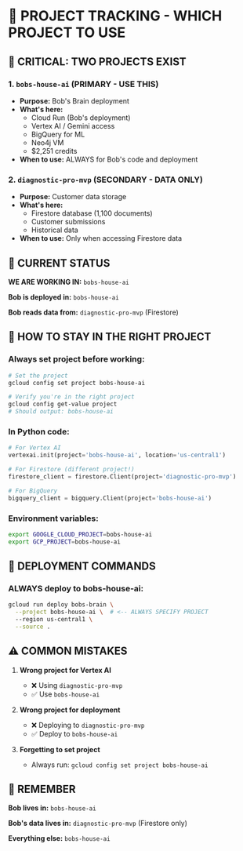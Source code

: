 # 🎯 PROJECT TRACKING - WHICH PROJECT TO USE

## 🔴 CRITICAL: TWO PROJECTS EXIST

### 1. `bobs-house-ai` (PRIMARY - USE THIS)
- **Purpose:** Bob's Brain deployment
- **What's here:**
  - Cloud Run (Bob's deployment)
  - Vertex AI / Gemini access
  - BigQuery for ML
  - Neo4j VM
  - $2,251 credits
- **When to use:** ALWAYS for Bob's code and deployment

### 2. `diagnostic-pro-mvp` (SECONDARY - DATA ONLY)
- **Purpose:** Customer data storage
- **What's here:**
  - Firestore database (1,100 documents)
  - Customer submissions
  - Historical data
- **When to use:** Only when accessing Firestore data

## 🎯 CURRENT STATUS

**WE ARE WORKING IN:** `bobs-house-ai`

**Bob is deployed in:** `bobs-house-ai`

**Bob reads data from:** `diagnostic-pro-mvp` (Firestore)

## 🔧 HOW TO STAY IN THE RIGHT PROJECT

### Always set project before working:
```bash
# Set the project
gcloud config set project bobs-house-ai

# Verify you're in the right project
gcloud config get-value project
# Should output: bobs-house-ai
```

### In Python code:
```python
# For Vertex AI
vertexai.init(project='bobs-house-ai', location='us-central1')

# For Firestore (different project!)
firestore_client = firestore.Client(project='diagnostic-pro-mvp')

# For BigQuery
bigquery_client = bigquery.Client(project='bobs-house-ai')
```

### Environment variables:
```bash
export GOOGLE_CLOUD_PROJECT=bobs-house-ai
export GCP_PROJECT=bobs-house-ai
```

## 🎯 DEPLOYMENT COMMANDS

### ALWAYS deploy to bobs-house-ai:
```bash
gcloud run deploy bobs-brain \
  --project bobs-house-ai \  # <-- ALWAYS SPECIFY PROJECT
  --region us-central1 \
  --source .
```

## ⚠️ COMMON MISTAKES

1. **Wrong project for Vertex AI**
   - ❌ Using `diagnostic-pro-mvp`
   - ✅ Use `bobs-house-ai`

2. **Wrong project for deployment**
   - ❌ Deploying to `diagnostic-pro-mvp`
   - ✅ Deploy to `bobs-house-ai`

3. **Forgetting to set project**
   - Always run: `gcloud config set project bobs-house-ai`

## 📍 REMEMBER

**Bob lives in:** `bobs-house-ai`

**Bob's data lives in:** `diagnostic-pro-mvp` (Firestore only)

**Everything else:** `bobs-house-ai`
